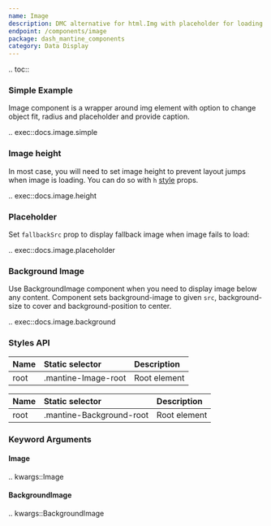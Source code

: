 ```yaml
---
name: Image
description: DMC alternative for html.Img with placeholder for loading and error states.
endpoint: /components/image
package: dash_mantine_components
category: Data Display
---
```


.. toc::

### Simple Example

Image component is a wrapper around img element with option to change object fit, radius and placeholder and provide
caption.

.. exec::docs.image.simple

### Image height

In most case, you will need to set image height to prevent layout jumps when image is loading. You can do so with `h` [style](/style-props) props.

.. exec::docs.image.height

### Placeholder

Set `fallbackSrc` prop to display fallback image when image fails to load:

.. exec::docs.image.placeholder

### Background Image

Use BackgroundImage component when you need to display image below any content. Component sets background-image to 
given `src`, background-size to cover and background-position to center.

.. exec::docs.image.background

### Styles API

| Name         | Static selector          | Description                               |
|:-------------|:-------------------------|:------------------------------------------|
| root         | .mantine-Image-root      | Root element                              |

| Name         | Static selector          | Description                               |
|:-------------|:-------------------------|:------------------------------------------|
| root         | .mantine-Background-root | Root element                              |

### Keyword Arguments

#### Image

.. kwargs::Image

#### BackgroundImage

.. kwargs::BackgroundImage
